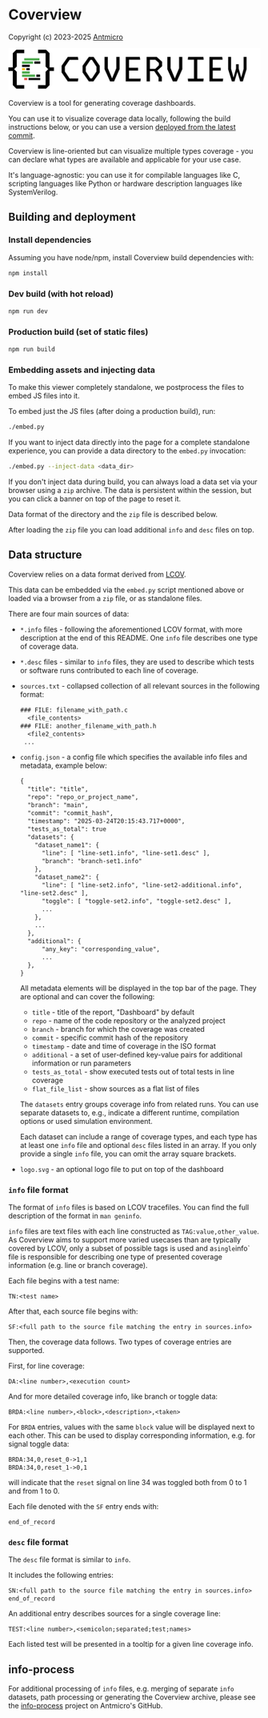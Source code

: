 # Coverview

Copyright (c) 2023-2025 [Antmicro](https://www.antmicro.com)

<picture>
  <source srcset="images/Coverview_logotype_black.png" media="(prefers-color-scheme: light)"/>
  <source srcset="images/Coverview_logotype_white.png" media="(prefers-color-scheme: dark)"/>
  <img src="images/Coverview_logotype_black.png"/>
</picture>

Coverview is a tool for generating coverage dashboards.

You can use it to visualize coverage data locally, following the build instructions below, or you can use a version [deployed from the latest commit](https://antmicro.github.io/coverview/index.html#/).

Coverview is line-oriented but can visualize multiple types coverage - you can declare what types are available and applicable for your use case.

It's language-agnostic: you can use it for compilable languages like C, scripting languages like Python or hardware description languages like SystemVerilog.

## Building and deployment

### Install dependencies

Assuming you have node/npm, install Coverview build dependencies with:

```sh
npm install
```

### Dev build (with hot reload)

```sh
npm run dev
```

### Production build (set of static files)

```sh
npm run build
```

### Embedding assets and injecting data

To make this viewer completely standalone, we postprocess the files to embed JS files into it.

To embed just the JS files (after doing a production build), run:

```sh
./embed.py
```

If you want to inject data directly into the page for a complete standalone experience, you can provide a data directory to the `embed.py` invocation:

```sh
./embed.py --inject-data <data_dir>
```

If you don't inject data during build, you can always load a data set via your browser using a `zip` archive.
The data is persistent within the session, but you can click a banner on top of the page to reset it.

Data format of the directory and the `zip` file is described below.

After loading the `zip` file you can load additional `info` and `desc` files on top.

## Data structure

Coverview relies on a data format derived from [LCOV](https://github.com/linux-test-project/lcov).

This data can be embedded via the `embed.py` script mentioned above or loaded via a browser from a `zip` file, or as standalone files.

There are four main sources of data:

* `*.info` files - following the aforementioned LCOV format, with more description at the end of this README. One `info` file describes one type of coverage data.
* `*.desc` files - similar to `info` files, they are used to describe which tests or software runs contributed to each line of coverage.
* `sources.txt` - collapsed collection of all relevant sources in the following format:
  ```
  ### FILE: filename_with_path.c
    <file_contents>
  ### FILE: another_filename_with_path.h
    <file2_contents>
   ...
   ```
* `config.json` - a config file which specifies the available info files and metadata, example below:

  ```
  {
    "title": "title",
    "repo": "repo_or_project_name",
    "branch": "main",
    "commit": "commit_hash",
    "timestamp": "2025-03-24T20:15:43.717+0000",
    "tests_as_total": true
    "datasets": {
      "dataset_name1": {
        "line": [ "line-set1.info", "line-set1.desc" ],
        "branch": "branch-set1.info"
      },
      "dataset_name2": {
        "line": [ "line-set2.info", "line-set2-additional.info", "line-set2.desc" ],
        "toggle": [ "toggle-set2.info", "toggle-set2.desc" ],
        ...
      },
      ...
    },
    "additional": {
        "any_key": "corresponding_value",
        ...
    },
  }
  ```
  All metadata elements will be displayed in the top bar of the page.
  They are optional and can cover the following:

  * `title` - title of the report, "Dashboard" by default
  * `repo` - name of the code repository or the analyzed project
  * `branch` - branch for which the coverage was created
  * `commit` - specific commit hash of the repository
  * `timestamp` - date and time of coverage in the ISO format
  * `additional` - a set of user-defined key-value pairs for additional information or run parameters
  * `tests_as_total` -  show executed tests out of total tests in line coverage
  * `flat_file_list` - show sources as a flat list of files

  The `datasets` entry groups coverage info from related runs.
  You can use separate datasets to, e.g., indicate a different runtime, compilation options or used simulation environment.

  Each dataset can include a range of coverage types, and each type has at least one `info` file and optional `desc` files listed in an array.
  If you only provide a single `info` file, you can omit the array square brackets.

* `logo.svg` - an optional logo file to put on top of the dashboard

### `info` file format

The format of `info` files is based on LCOV tracefiles.
You can find the full description of the format in `man geninfo`.

`info` files are text files with each line constructed as `TAG:value,other_value`.
As Coverview aims to support more varied usecases than are typically covered by LCOV, only a subset of possible tags is used and a` single `info` file is responsible for describing one type of presented coverage information (e.g. line or branch coverage).

Each file begins with a test name:

```
TN:<test name>
```

After that, each source file begins with:

```
SF:<full path to the source file matching the entry in sources.info>
```

Then, the coverage data follows.
Two types of coverage entries are supported.

First, for line coverage:
```
DA:<line number>,<execution count>
```

And for more detailed coverage info, like branch or toggle data:
```
BRDA:<line number>,<block>,<description>,<taken>
```

For `BRDA` entries, values with the same `block` value will be displayed next to each other.
This can be used to display corresponding information, e.g. for signal toggle data:
```
BRDA:34,0,reset_0->1,1
BRDA:34,0,reset_1->0,1
```
will indicate that the `reset` signal on line 34 was toggled both from 0 to 1 and from 1 to 0.

Each file denoted with the `SF` entry ends with:
```
end_of_record
```

### `desc` file format

The `desc` file format is similar to `info`.

It includes the following entries:

```
SN:<full path to the source file matching the entry in sources.info>
end_of_record
```

An additional entry describes sources for a single coverage line:
```
TEST:<line number>,<semicolon;separated;test;names>
```
Each listed test will be presented in a tooltip for a given line coverage info.

## info-process

For additional processing of `info` files, e.g. merging of separate `info` datasets, path processing or generating the Coverview archive, please see the [info-process](https://github.com/antmicro/info-process) project on Antmicro's GitHub.

